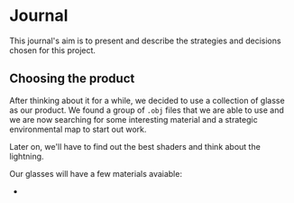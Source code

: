 # Journal

This journal's aim is to present and describe the strategies and decisions chosen for this project.

## Choosing the product

After thinking about it for a while, we decided to use a collection of glasse as our product.
We found a group of `.obj` files that we are able to use and we are now searching for some interesting material and a strategic environmental map to start out work. 

Later on, we'll have to find out the best shaders and think about the lightning. 

Our glasses will have a few materials avaiable: 

- 